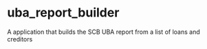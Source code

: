 # uba_report_builder
A application that builds the SCB UBA report from a list of loans and creditors
